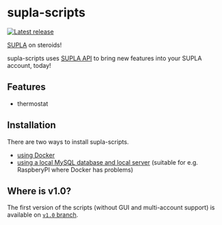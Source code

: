 # supla-scripts
 
 [![Latest release](https://img.shields.io/github/release/fracz/supla-scripts.svg)](https://github.com/SUPLA/supla-cloud/releases/latest)

[SUPLA](https://supla.org) on steroids!

supla-scripts uses [SUPLA API](https://github.com/SUPLA/api-client-php) to bring
new features into your SUPLA account, today!

## Features

* thermostat

## Installation

There are two ways to install supla-scripts.

* [using Docker](https://github.com/fracz/supla-scripts/blob/master/docs/Installation-docker.md)
* [using a local MySQL database and local server](https://github.com/fracz/supla-scripts/blob/master/docs/Installation-classic.md)
  (suitable for e.g. RaspberyPI where Docker has problems)

## Where is v1.0?

The first version of the scripts (without GUI and multi-account support)
is available on [`v1.0` branch](https://github.com/fracz/supla-scripts/tree/v1.0).


